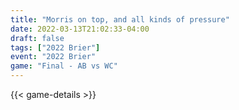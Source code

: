 ```yaml
---
title: "Morris on top, and all kinds of pressure"
date: 2022-03-13T21:02:33-04:00
draft: false
tags: ["2022 Brier"]
event: "2022 Brier"
game: "Final - AB vs WC"
---
```

{{< game-details >}}
<!--more-->

